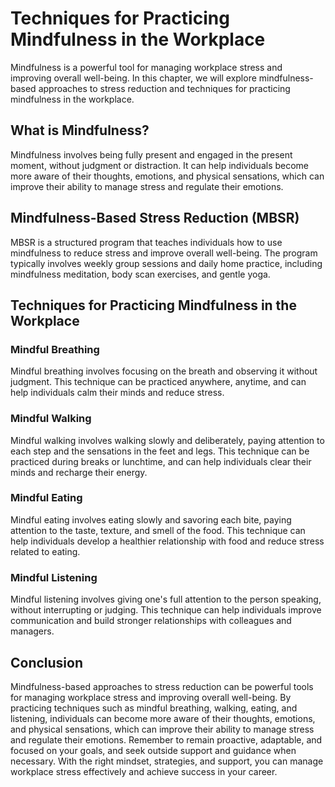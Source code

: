 # Techniques for Practicing Mindfulness in the Workplace

Mindfulness is a powerful tool for managing workplace stress and improving overall well-being. In this chapter, we will explore mindfulness-based approaches to stress reduction and techniques for practicing mindfulness in the workplace.

What is Mindfulness?
--------------------

Mindfulness involves being fully present and engaged in the present moment, without judgment or distraction. It can help individuals become more aware of their thoughts, emotions, and physical sensations, which can improve their ability to manage stress and regulate their emotions.

Mindfulness-Based Stress Reduction (MBSR)
-----------------------------------------

MBSR is a structured program that teaches individuals how to use mindfulness to reduce stress and improve overall well-being. The program typically involves weekly group sessions and daily home practice, including mindfulness meditation, body scan exercises, and gentle yoga.

Techniques for Practicing Mindfulness in the Workplace
------------------------------------------------------

### Mindful Breathing

Mindful breathing involves focusing on the breath and observing it without judgment. This technique can be practiced anywhere, anytime, and can help individuals calm their minds and reduce stress.

### Mindful Walking

Mindful walking involves walking slowly and deliberately, paying attention to each step and the sensations in the feet and legs. This technique can be practiced during breaks or lunchtime, and can help individuals clear their minds and recharge their energy.

### Mindful Eating

Mindful eating involves eating slowly and savoring each bite, paying attention to the taste, texture, and smell of the food. This technique can help individuals develop a healthier relationship with food and reduce stress related to eating.

### Mindful Listening

Mindful listening involves giving one's full attention to the person speaking, without interrupting or judging. This technique can help individuals improve communication and build stronger relationships with colleagues and managers.

Conclusion
----------

Mindfulness-based approaches to stress reduction can be powerful tools for managing workplace stress and improving overall well-being. By practicing techniques such as mindful breathing, walking, eating, and listening, individuals can become more aware of their thoughts, emotions, and physical sensations, which can improve their ability to manage stress and regulate their emotions. Remember to remain proactive, adaptable, and focused on your goals, and seek outside support and guidance when necessary. With the right mindset, strategies, and support, you can manage workplace stress effectively and achieve success in your career.

